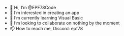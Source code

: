 - 👋 Hi, I’m @EPF78Code
- 👀 I’m interested in creating an app
- 🌱 I’m currently learning Visual Basic
- 💞️ I’m looking to collaborate on nothing by the moment
- 📫 How to reach me, Discord: epf78

<!---
EPF78Code/EPF78Code is a ✨ special ✨ repository because its `README.md` (this file) appears on your GitHub profile.
You can click the Preview link to take a look at your changes.
--->
